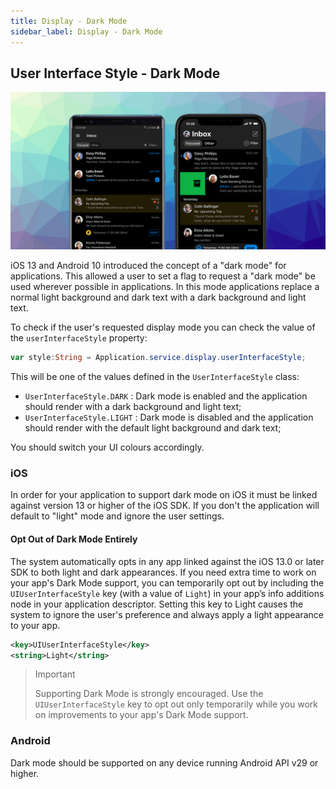 ```yaml
---
title: Display - Dark Mode
sidebar_label: Display - Dark Mode
---
```


## User Interface Style - Dark Mode 


![](images/dark_mode.png)


iOS 13 and Android 10 introduced the concept of a "dark mode" for applications. This allowed a user to set a flag to request a "dark mode" be used wherever possible in applications. In this mode applications replace a normal light background and dark text with a dark background and light text.

To check if the user's requested display mode you can check the value of the `userInterfaceStyle` property:

```actionscript
var style:String = Application.service.display.userInterfaceStyle;
```

This will be one of the values defined in the `UserInterfaceStyle` class:

- `UserInterfaceStyle.DARK` : Dark mode is enabled and the application should render with a dark background and light text;
- `UserInterfaceStyle.LIGHT` : Dark mode is disabled and the application should render with the default light background and dark text;


You should switch your UI colours accordingly.




### iOS

In order for your application to support dark mode on iOS it must be linked against version 13 or higher of the iOS SDK. If you don't the application will default to "light" mode and ignore the user settings.


#### Opt Out of Dark Mode Entirely

The system automatically opts in any app linked against the iOS 13.0 or later SDK to both light and dark appearances. If you need extra time to work on your app's Dark Mode support, you can temporarily opt out by including the `UIUserInterfaceStyle` key (with a value of `Light`) in your app’s info additions node in your application descriptor. Setting this key to Light causes the system to ignore the user's preference and always apply a light appearance to your app.

```xml
<key>UIUserInterfaceStyle</key>
<string>Light</string>
```

>
> Important
>
> Supporting Dark Mode is strongly encouraged. Use the `UIUserInterfaceStyle` key to opt out only temporarily while you work on improvements to your app's Dark Mode support.
>


### Android

Dark mode should be supported on any device running Android API v29 or higher.

